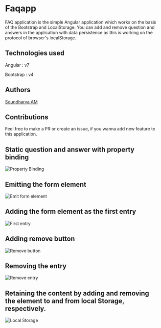 # Faqapp

FAQ application is the simple Angular application which works on the basis of the Bootstrap and LocalStorage. You can add and remove question and answers in the application with data persistence as this is working on the protocol of browser's localStorage.

## Technologies used

Angular   :  v7

Bootstrap :  v4

## Authors

[Soundharya AM](https://github.com/Soundharyaam)

## Contributions

Feel free to make a PR or create an issue, if you wanna add new feature to this application.

## Static question and answer with property binding

![Property Binding](../master/images/1.png)

## Emitting the form element

![Emit form element](../master/images/2.png)

## Adding the form element as the first entry

![First entry](../master/images/3.png)

## Adding remove button

![Remove button](../master/images/4.png)

## Removing the entry

![Remove entry](../master/images/5.png)

## Retaining the content by adding and removing the element to and from local Storage, respectively.

![Local Storage](../master/images/6.png)
